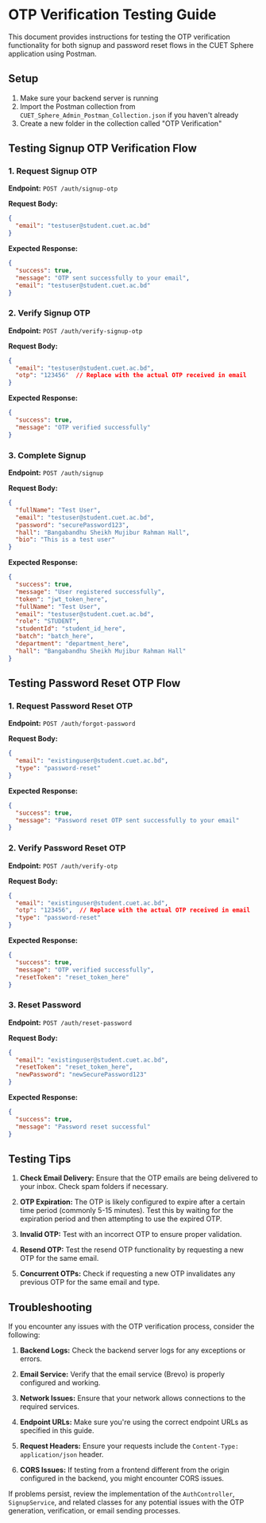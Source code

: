 # OTP Verification Testing Guide

This document provides instructions for testing the OTP verification functionality for both signup and password reset flows in the CUET Sphere application using Postman.

## Setup

1. Make sure your backend server is running
2. Import the Postman collection from `CUET_Sphere_Admin_Postman_Collection.json` if you haven't already
3. Create a new folder in the collection called "OTP Verification"

## Testing Signup OTP Verification Flow

### 1. Request Signup OTP

**Endpoint:** `POST /auth/signup-otp`

**Request Body:**
```json
{
  "email": "testuser@student.cuet.ac.bd"
}
```

**Expected Response:**
```json
{
  "success": true,
  "message": "OTP sent successfully to your email",
  "email": "testuser@student.cuet.ac.bd"
}
```

### 2. Verify Signup OTP

**Endpoint:** `POST /auth/verify-signup-otp`

**Request Body:**
```json
{
  "email": "testuser@student.cuet.ac.bd",
  "otp": "123456"  // Replace with the actual OTP received in email
}
```

**Expected Response:**
```json
{
  "success": true,
  "message": "OTP verified successfully"
}
```

### 3. Complete Signup

**Endpoint:** `POST /auth/signup`

**Request Body:**
```json
{
  "fullName": "Test User",
  "email": "testuser@student.cuet.ac.bd",
  "password": "securePassword123",
  "hall": "Bangabandhu Sheikh Mujibur Rahman Hall",
  "bio": "This is a test user"
}
```

**Expected Response:**
```json
{
  "success": true,
  "message": "User registered successfully",
  "token": "jwt_token_here",
  "fullName": "Test User",
  "email": "testuser@student.cuet.ac.bd",
  "role": "STUDENT",
  "studentId": "student_id_here",
  "batch": "batch_here",
  "department": "department_here",
  "hall": "Bangabandhu Sheikh Mujibur Rahman Hall"
}
```

## Testing Password Reset OTP Flow

### 1. Request Password Reset OTP

**Endpoint:** `POST /auth/forgot-password`

**Request Body:**
```json
{
  "email": "existinguser@student.cuet.ac.bd",
  "type": "password-reset"
}
```

**Expected Response:**
```json
{
  "success": true,
  "message": "Password reset OTP sent successfully to your email"
}
```

### 2. Verify Password Reset OTP

**Endpoint:** `POST /auth/verify-otp`

**Request Body:**
```json
{
  "email": "existinguser@student.cuet.ac.bd",
  "otp": "123456",  // Replace with the actual OTP received in email
  "type": "password-reset"
}
```

**Expected Response:**
```json
{
  "success": true,
  "message": "OTP verified successfully",
  "resetToken": "reset_token_here"
}
```

### 3. Reset Password

**Endpoint:** `POST /auth/reset-password`

**Request Body:**
```json
{
  "email": "existinguser@student.cuet.ac.bd",
  "resetToken": "reset_token_here",
  "newPassword": "newSecurePassword123"
}
```

**Expected Response:**
```json
{
  "success": true,
  "message": "Password reset successful"
}
```

## Testing Tips

1. **Check Email Delivery:** Ensure that the OTP emails are being delivered to your inbox. Check spam folders if necessary.

2. **OTP Expiration:** The OTP is likely configured to expire after a certain time period (commonly 5-15 minutes). Test this by waiting for the expiration period and then attempting to use the expired OTP.

3. **Invalid OTP:** Test with an incorrect OTP to ensure proper validation.

4. **Resend OTP:** Test the resend OTP functionality by requesting a new OTP for the same email.

5. **Concurrent OTPs:** Check if requesting a new OTP invalidates any previous OTP for the same email and type.

## Troubleshooting

If you encounter any issues with the OTP verification process, consider the following:

1. **Backend Logs:** Check the backend server logs for any exceptions or errors.

2. **Email Service:** Verify that the email service (Brevo) is properly configured and working.

3. **Network Issues:** Ensure that your network allows connections to the required services.

4. **Endpoint URLs:** Make sure you're using the correct endpoint URLs as specified in this guide.

5. **Request Headers:** Ensure your requests include the `Content-Type: application/json` header.

6. **CORS Issues:** If testing from a frontend different from the origin configured in the backend, you might encounter CORS issues.

If problems persist, review the implementation of the `AuthController`, `SignupService`, and related classes for any potential issues with the OTP generation, verification, or email sending processes.